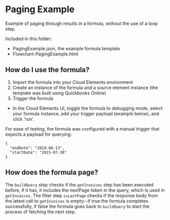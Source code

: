 # Paging Example
Example of paging through results in a formula, without the use of a loop step.

Included in this folder:
- PagingExample.json, the example formula template
- Flowchart-PagingExample.html

## How do I use the formula?
1. Import the formula into your Cloud Elements environment
2. Create an instance of the formula and a source element instance (the template was built using Quickbooks Online)
3. Trigger the formula
  - In the Cloud Elements UI, toggle the formula to debugging mode, select your formula instance, add your trigger payload (example below), and click 'run'.

For ease of testing, the formula was configured with a manual trigger that expects a payload for querying:
```
{
  "endDate": "2019-08-13",
  "startDate": "2015-07-30"
}
```

## How does the formula page?
The `buildQuery` step checks if the `getInvoices` step has been executed before, if it has, it includes the nextPage token in the query, which is used in `getInvoices`.  The filter step `isLastPage` checks if the response body from the latest call to `getInvoices` is empty--if true the formula completes successfully, if false the formula goes back to `buildQuery` to start the process of fetching the next step.

